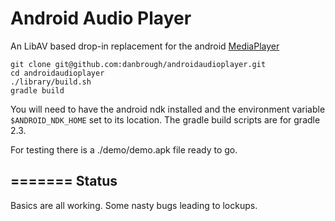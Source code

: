 
Android Audio Player
=================
An LibAV based drop-in replacement for the android [MediaPlayer](http://developer.android.com/reference/android/media/MediaPlayer.html)
    
    git clone git@github.com:danbrough/androidaudioplayer.git
    cd androidaudioplayer
    ./library/build.sh
    gradle build

You will need to have the android ndk installed and the environment variable `$ANDROID_NDK_HOME` set to its location.
The gradle build scripts are for gradle 2.3.

For testing there is a ./demo/demo.apk file ready to go.

=======
Status
------

Basics are all working.
Some nasty bugs leading to lockups.






    
    
